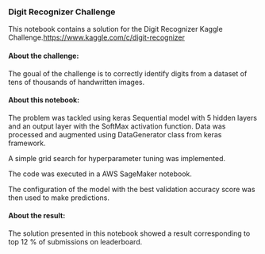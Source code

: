 ### Digit Recognizer Challenge

This notebook contains a solution for the Digit Recognizer Kaggle Challenge.https://www.kaggle.com/c/digit-recognizer

#### About the challenge:

The goual of the challenge is to correctly identify digits from a dataset of tens of thousands of handwritten images.


#### About this notebook:


The problem was tackled using keras Sequential model with 5 hidden layers and an output layer with the SoftMax activation function. Data was processed and augmented using DataGenerator class from keras framework. 

A simple grid search for hyperparameter tuning was implemented. 

The code was executed in a AWS SageMaker notebook.

The configuration of the model with the best validation accuracy score was then used to make predictions. 


#### About the result:

 The solution presented in this notebook showed a result corresponding to top 12 % of submissions on leaderboard.